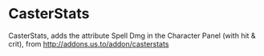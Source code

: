 # CasterStats
CasterStats, adds the attribute Spell Dmg in the Character Panel (with hit &amp; crit), from http://addons.us.to/addon/casterstats
